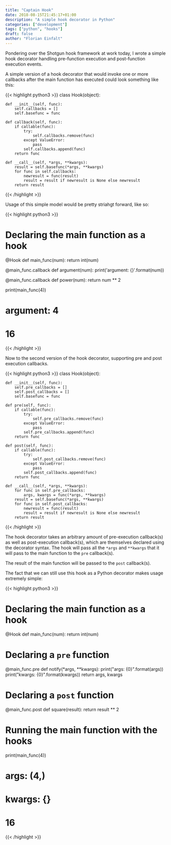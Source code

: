 ```yaml
---
title: "Captain Hook"
date: 2018-08-15T21:45:17+01:00
description: "A simple hook decorator in Python"
categories: ["development"]
tags: ["python", "hooks"]
draft: false
author: "Florian Einfalt"
---
```


Pondering over the Shotgun hook framework at work today, I wrote a simple
hook decorator handling pre-function execution and post-function execution
events.

<!--more-->

A simple version of a hook decorator that would invoke one or more
callbacks after the main function has executed could look something like
this:

{{< highlight python3 >}}
class Hook(object):

    def __init__(self, func):
        self.callbacks = []
        self.basefunc = func

    def callback(self, func):
        if callable(func):
            try:
                self.callbacks.remove(func)
            except ValueError:
                pass
            self.callbacks.append(func)
        return func

    def __call__(self, *args, **kwargs):
        result = self.basefunc(*args, **kwargs)
        for func in self.callbacks:
            newresult = func(result)
            result = result if newresult is None else newresult
        return result
{{< /highlight >}}

Usage of this simple model would be pretty striahgt forward, like so:

{{< highlight python3 >}}
# Declaring the main function as a hook
@Hook
def main_func(num):
    return int(num)
    
@main_func.callback
def argument(num):
    print('argument: {}'.format(num))

@main_func.callback
def power(num):
    return num ** 2

print(main_func(4))

# argument: 4
# 16

{{< /highlight >}}

Now to the second version of the hook decorator, supporting pre and
post execution callbacks.

{{< highlight python3 >}}
class Hook(object):

    def __init__(self, func):
        self.pre_callbacks = []
        self.post_callbacks = []
        self.basefunc = func

    def pre(self, func):
        if callable(func):
            try:
                self.pre_callbacks.remove(func)
            except ValueError:
                pass
            self.pre_callbacks.append(func)
        return func

    def post(self, func):
        if callable(func):
            try:
                self.post_callbacks.remove(func)
            except ValueError:
                pass
            self.post_callbacks.append(func)
        return func

    def __call__(self, *args, **kwargs):
        for func in self.pre_callbacks:
            args, kwargs = func(*args, **kwargs)
        result = self.basefunc(*args, **kwargs)
        for func in self.post_callbacks:
            newresult = func(result)
            result = result if newresult is None else newresult
        return result
{{< /highlight >}}

The hook decorator takes an arbitrary amount of pre-execution callback(s)
as well as post-execution callback(s), which are themselves declared using
the decorator syntax. The hook will pass all the `*args` and `**kwargs`
that it will pass to the main function to the `pre` callback(s).

The result of the main function will be passed to the `post` callback(s).

The fact that we can still use this hook as a Python decorator makes usage
extremely simple:

{{< highlight python3 >}}
# Declaring the main function as a hook
@Hook
def main_func(num):
    return int(num)

# Declaring a `pre` function
@main_func.pre
def notify(*args, **kwargs):
    print("args: {0}".format(args))
    print("kwargs: {0}".format(kwargs))
    return args, kwargs

# Declaring a `post` function
@main_func.post
def square(result):
    return result ** 2


# Running the main function with the hooks
print(main_func(4))

# args: (4,)
# kwargs: {}
# 16

{{< /highlight >}}
